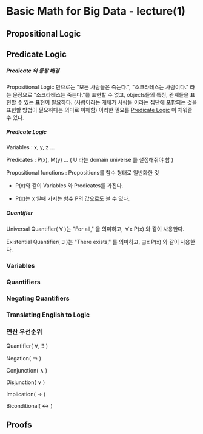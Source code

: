 # Basic Math for Big Data - lecture(1)

## Propositional Logic







## Predicate Logic

##### Predicate 의 등장 배경

Propositional Logic 만으로는 "모든 사람들은 죽는다.", "소크라테스는 사람이다."  라는 문장으로 "소크라테스는 죽는다."를 표현할 수 없고, objects들의 특징, 관계들을 표현할 수 있는 표현이 필요하다. (사람이라는 개체가 사람들 이라는 집단에 포함되는 것을 표현할 방법이 필요하다는 의미로 이해함) 이러한 필요를 <u>Predicate Logic</u> 이 채워줄 수 있다.



##### Predicate Logic

Variables : x, y, z ...

Predicates : P(x), M(y) ...	( U 라는 domain universe 를 설정해줘야 함 )

Propositional functions : Propositions를 함수 형태로 일반화한 것

  - P(x)와 같이 Variables 와 Predicates를 가진다.

- P(x)는 x 일때 가지는 함수 P의 값으로도 볼 수 있다.

  





##### Quantifier

Universal Quantifier( ∀ )는 "For all," 을 의미하고, ∀x P(x) 와 같이 사용한다.



Existential Quantifier( ∃ )는 "There exists," 를 의마하고, ∃x P(x) 와 같이 사용한다.





### Variables



### Quantifiers



### Negating Quantifiers



### Translating English to Logic



### 연산 우선순위

Quantifier( ∀, ∃ )

Negation( ￢ )

Conjunction( ∧ ) 

Disjunction( ∨ )

Implication( → )

Biconditional( ↔ )









## Proofs